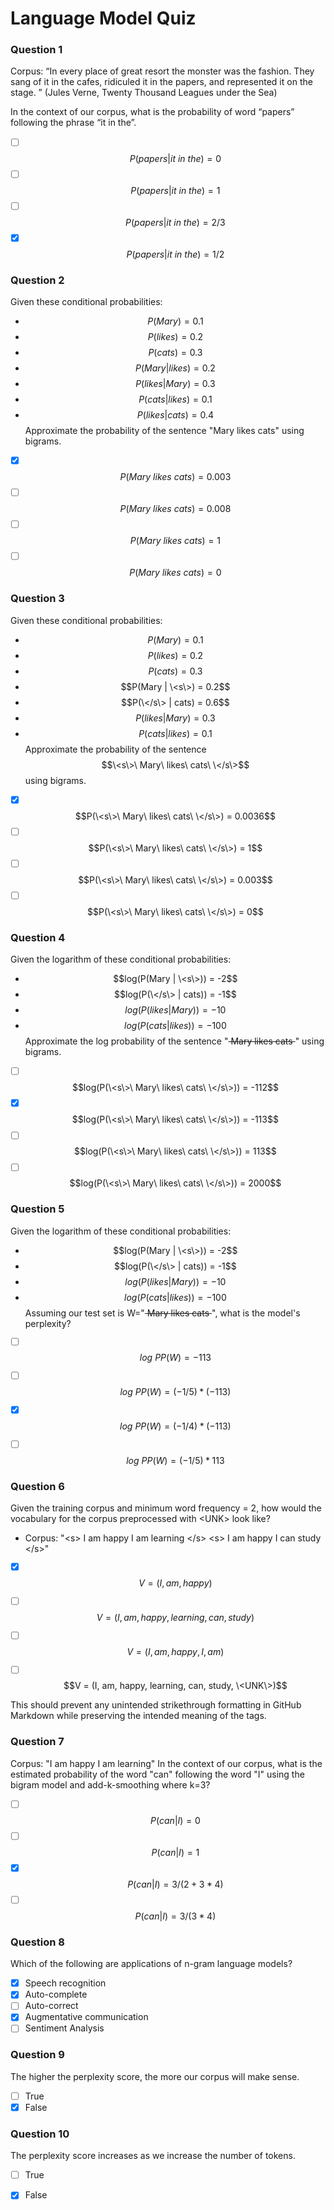 
# Language Model Quiz

### Question 1

Corpus: “In every place of great resort the monster was the fashion. They sang of it in the cafes, ridiculed it in the papers, and represented it on the stage. ” (Jules Verne, Twenty Thousand Leagues under the Sea) 

In the context of our corpus, what is the probability of word “papers” following the phrase “it in the”.
- [ ] $$P(papers | it\ in\ the) = 0$$
- [ ] $$P(papers | it\ in\ the) = 1$$
- [ ] $$P(papers | it\ in\ the) = 2/3$$
- [x] $$P(papers | it\ in\ the) = 1/2$$

### Question 2
Given these conditional probabilities:
- $$P(Mary) = 0.1$$
- $$P(likes) = 0.2$$
- $$P(cats) = 0.3$$
- $$P(Mary | likes) = 0.2$$
- $$P(likes | Mary) = 0.3$$
- $$P(cats | likes) = 0.1$$
- $$P(likes | cats) = 0.4$$
Approximate the probability of the sentence "Mary likes cats" using bigrams.
- [x] $$P(Mary\ likes\ cats) = 0.003$$
- [ ] $$P(Mary\ likes\ cats) = 0.008$$
- [ ] $$P(Mary\ likes\ cats) = 1$$
- [ ] $$P(Mary\ likes\ cats) = 0$$

### Question 3
Given these conditional probabilities:
- $$P(Mary) = 0.1$$
- $$P(likes) = 0.2$$
- $$P(cats) = 0.3$$
- $$P(Mary | \<s\>) = 0.2$$
- $$P(\</s\> | cats) = 0.6$$
- $$P(likes | Mary) = 0.3$$
- $$P(cats | likes) = 0.1$$
Approximate the probability of the sentence $$\<s\>\ Mary\ likes\ cats\ \</s\>$$ using bigrams.
- [x] $$P(\<s\>\ Mary\ likes\ cats\ \</s\>) = 0.0036$$
- [ ] $$P(\<s\>\ Mary\ likes\ cats\ \</s\>) = 1$$
- [ ] $$P(\<s\>\ Mary\ likes\ cats\ \</s\>) = 0.003$$
- [ ] $$P(\<s\>\ Mary\ likes\ cats\ \</s\>) = 0$$

### Question 4
Given the logarithm of these conditional probabilities:
- $$log(P(Mary | \<s\>)) = -2$$
- $$log(P(\</s\> | cats)) = -1$$
- $$log(P(likes | Mary)) = -10$$
- $$log(P(cats | likes)) = -100$$
Approximate the log probability of the sentence "<s> Mary likes cats </s>" using bigrams.
- [ ] $$log(P(\<s\>\ Mary\ likes\ cats\ \</s\>)) = -112$$
- [x] $$log(P(\<s\>\ Mary\ likes\ cats\ \</s\>)) = -113$$
- [ ] $$log(P(\<s\>\ Mary\ likes\ cats\ \</s\>)) = 113$$
- [ ] $$log(P(\<s\>\ Mary\ likes\ cats\ \</s\>)) = 2000$$

### Question 5
Given the logarithm of these conditional probabilities:
- $$log(P(Mary | \<s\>)) = -2$$
- $$log(P(\</s\> | cats)) = -1$$
- $$log(P(likes | Mary)) = -10$$
- $$log(P(cats | likes)) = -100$$
Assuming our test set is W="<s> Mary likes cats </s>", what is the model's perplexity?
- [ ] $$log\ PP(W) = -113$$
- [ ] $$log\ PP(W) = (-1/5) * (-113)$$
- [x] $$log\ PP(W) = (-1/4) * (-113)$$
- [ ] $$log\ PP(W) = (-1/5) * 113$$


### Question 6
Given the training corpus and minimum word frequency = 2, how would the vocabulary for the corpus preprocessed with \<UNK\> look like?
- Corpus: "\<s\> I am happy I am learning \</s\> \<s\> I am happy I can study \</s\>"
- [x] $$V = (I, am, happy)$$
- [ ] $$V = (I, am, happy, learning, can, study)$$
- [ ] $$V = (I, am, happy, I, am)$$
- [ ] $$V = (I, am, happy, learning, can, study, \<UNK\>)$$


This should prevent any unintended strikethrough formatting in GitHub Markdown while preserving the intended meaning of the tags.

### Question 7
Corpus: "I am happy I am learning"
In the context of our corpus, what is the estimated probability of the word "can" following the word "I" using the bigram model and add-k-smoothing where k=3?
- [ ] $$P(can | I) = 0$$
- [ ] $$P(can | I) = 1$$
- [x] $$P(can | I) = 3 / (2 + 3 * 4)$$
- [ ] $$P(can | I) = 3 / (3 * 4)$$

### Question 8
Which of the following are applications of n-gram language models?
- [x] Speech recognition
- [x] Auto-complete
- [ ] Auto-correct
- [x] Augmentative communication
- [ ] Sentiment Analysis

### Question 9
The higher the perplexity score, the more our corpus will make sense.
- [ ] True
- [x] False

### Question 10
The perplexity score increases as we increase the number of <UNK> tokens.
- [ ] True
- [x] False


